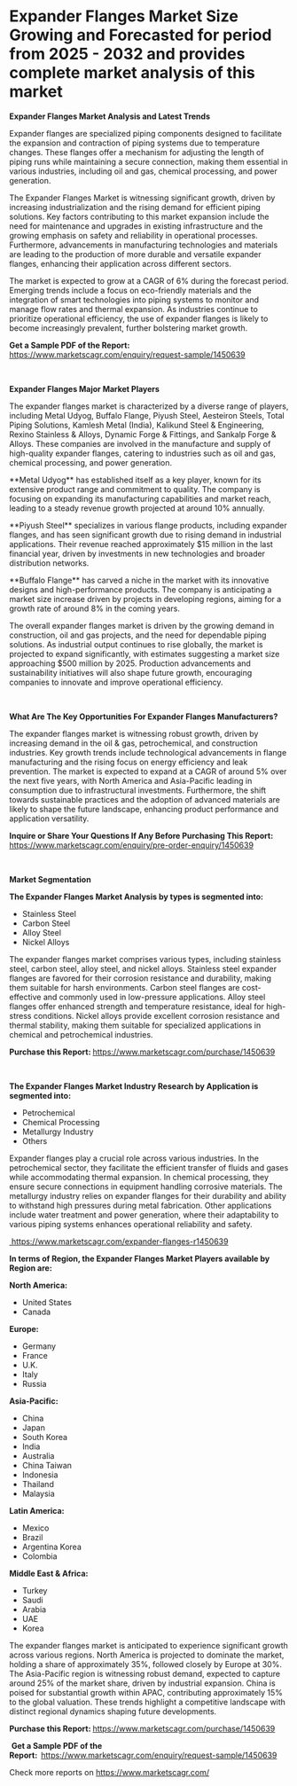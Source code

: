 <p><h1>Expander Flanges Market Size Growing and Forecasted for period from 2025 - 2032 and provides complete market analysis of this market</h1></p><p><strong>Expander Flanges Market Analysis and Latest Trends</strong></p>
<p><p>Expander flanges are specialized piping components designed to facilitate the expansion and contraction of piping systems due to temperature changes. These flanges offer a mechanism for adjusting the length of piping runs while maintaining a secure connection, making them essential in various industries, including oil and gas, chemical processing, and power generation.</p><p>The Expander Flanges Market is witnessing significant growth, driven by increasing industrialization and the rising demand for efficient piping solutions. Key factors contributing to this market expansion include the need for maintenance and upgrades in existing infrastructure and the growing emphasis on safety and reliability in operational processes. Furthermore, advancements in manufacturing technologies and materials are leading to the production of more durable and versatile expander flanges, enhancing their application across different sectors.</p><p>The market is expected to grow at a CAGR of 6% during the forecast period. Emerging trends include a focus on eco-friendly materials and the integration of smart technologies into piping systems to monitor and manage flow rates and thermal expansion. As industries continue to prioritize operational efficiency, the use of expander flanges is likely to become increasingly prevalent, further bolstering market growth.</p></p>
<p><strong>Get a Sample PDF of the Report:&nbsp;</strong> <a href="https://www.marketscagr.com/enquiry/request-sample/1450639?utm_campaign=2138&utm_medium=2&utm_source=Github&utm_content=ia&utm_term=21022025&utm_id=expander-flanges">https://www.marketscagr.com/enquiry/request-sample/1450639</a></p>
<p>&nbsp;</p>
<p><strong>Expander Flanges Major Market Players</strong></p>
<p><p>The expander flanges market is characterized by a diverse range of players, including Metal Udyog, Buffalo Flange, Piyush Steel, Aesteiron Steels, Total Piping Solutions, Kamlesh Metal (India), Kalikund Steel & Engineering, Rexino Stainless & Alloys, Dynamic Forge & Fittings, and Sankalp Forge & Alloys. These companies are involved in the manufacture and supply of high-quality expander flanges, catering to industries such as oil and gas, chemical processing, and power generation.</p><p>**Metal Udyog** has established itself as a key player, known for its extensive product range and commitment to quality. The company is focusing on expanding its manufacturing capabilities and market reach, leading to a steady revenue growth projected at around 10% annually.</p><p>**Piyush Steel** specializes in various flange products, including expander flanges, and has seen significant growth due to rising demand in industrial applications. Their revenue reached approximately $15 million in the last financial year, driven by investments in new technologies and broader distribution networks.</p><p>**Buffalo Flange** has carved a niche in the market with its innovative designs and high-performance products. The company is anticipating a market size increase driven by projects in developing regions, aiming for a growth rate of around 8% in the coming years.</p><p>The overall expander flanges market is driven by the growing demand in construction, oil and gas projects, and the need for dependable piping solutions. As industrial output continues to rise globally, the market is projected to expand significantly, with estimates suggesting a market size approaching $500 million by 2025. Production advancements and sustainability initiatives will also shape future growth, encouraging companies to innovate and improve operational efficiency.</p></p>
<p>&nbsp;</p>
<p><strong>What Are The Key Opportunities For Expander Flanges Manufacturers?</strong></p>
<p><p>The expander flanges market is witnessing robust growth, driven by increasing demand in the oil & gas, petrochemical, and construction industries. Key growth trends include technological advancements in flange manufacturing and the rising focus on energy efficiency and leak prevention. The market is expected to expand at a CAGR of around 5% over the next five years, with North America and Asia-Pacific leading in consumption due to infrastructural investments. Furthermore, the shift towards sustainable practices and the adoption of advanced materials are likely to shape the future landscape, enhancing product performance and application versatility.</p></p>
<p><strong>Inquire or Share Your Questions If Any Before Purchasing This Report:</strong> <a href="https://www.marketscagr.com/enquiry/pre-order-enquiry/1450639?utm_campaign=2138&utm_medium=2&utm_source=Github&utm_content=ia&utm_term=21022025&utm_id=expander-flanges">https://www.marketscagr.com/enquiry/pre-order-enquiry/1450639</a></p>
<p>&nbsp;</p>
<p><strong>Market Segmentation</strong></p>
<p><strong>The Expander Flanges Market Analysis by types is segmented into:</strong></p>
<p><ul><li>Stainless Steel</li><li>Carbon Steel</li><li>Alloy Steel</li><li>Nickel Alloys</li></ul></p>
<p><p>The expander flanges market comprises various types, including stainless steel, carbon steel, alloy steel, and nickel alloys. Stainless steel expander flanges are favored for their corrosion resistance and durability, making them suitable for harsh environments. Carbon steel flanges are cost-effective and commonly used in low-pressure applications. Alloy steel flanges offer enhanced strength and temperature resistance, ideal for high-stress conditions. Nickel alloys provide excellent corrosion resistance and thermal stability, making them suitable for specialized applications in chemical and petrochemical industries.</p></p>
<p><strong>Purchase this Report:&nbsp;</strong><a href="https://www.marketscagr.com/purchase/1450639?utm_campaign=2138&utm_medium=2&utm_source=Github&utm_content=ia&utm_term=21022025&utm_id=expander-flanges">https://www.marketscagr.com/purchase/1450639</a></p>
<p>&nbsp;</p>
<p><strong>The Expander Flanges Market Industry Research by Application is segmented into:</strong></p>
<p><ul><li>Petrochemical</li><li>Chemical Processing</li><li>Metallurgy Industry</li><li>Others</li></ul></p>
<p><p>Expander flanges play a crucial role across various industries. In the petrochemical sector, they facilitate the efficient transfer of fluids and gases while accommodating thermal expansion. In chemical processing, they ensure secure connections in equipment handling corrosive materials. The metallurgy industry relies on expander flanges for their durability and ability to withstand high pressures during metal fabrication. Other applications include water treatment and power generation, where their adaptability to various piping systems enhances operational reliability and safety.</p></p>
<p><a href="https://www.marketscagr.com/expander-flanges-r1450639?utm_campaign=2138&utm_medium=2&utm_source=Github&utm_content=ia&utm_term=21022025&utm_id=expander-flanges">&nbsp;https://www.marketscagr.com/expander-flanges-r1450639</a></p>
<p><strong>In terms of Region, the Expander Flanges Market Players available by Region are:</strong></p>
<p>
    <p> <strong> North America: </strong>
        <ul>
            <li>United States</li>
            <li>Canada</li>
        </ul>
        </p> 
    <p> <strong> Europe: </strong>
        <ul>
            <li>Germany</li>
            <li>France</li>
            <li>U.K.</li>
            <li>Italy</li>
            <li>Russia</li>
        </ul>
        </p> 
    <p> <strong> Asia-Pacific: </strong>
        <ul>
            <li>China</li>
            <li>Japan</li>
            <li>South Korea</li>
            <li>India</li>
            <li>Australia</li>
            <li>China Taiwan</li>
            <li>Indonesia</li>
            <li>Thailand</li>
            <li>Malaysia</li>
        </ul>
        </p> 
    <p> <strong> Latin America: </strong>
        <ul>
            <li>Mexico</li>
            <li>Brazil</li>
            <li>Argentina Korea</li>
            <li>Colombia</li>
        </ul>
        </p> 
    <p> <strong> Middle East & Africa: </strong>
        <ul>
            <li>Turkey</li>
            <li>Saudi</li>
            <li>Arabia</li>
            <li>UAE</li>
            <li>Korea</li>
        </ul>
    </p>
    </p>
<p><p>The expander flanges market is anticipated to experience significant growth across various regions. North America is projected to dominate the market, holding a share of approximately 35%, followed closely by Europe at 30%. The Asia-Pacific region is witnessing robust demand, expected to capture around 25% of the market share, driven by industrial expansion. China is poised for substantial growth within APAC, contributing approximately 15% to the global valuation. These trends highlight a competitive landscape with distinct regional dynamics shaping future developments.</p></p>
<p><strong>Purchase this Report: </strong><a href="https://www.marketscagr.com/purchase/1450639?utm_campaign=2138&utm_medium=2&utm_source=Github&utm_content=ia&utm_term=21022025&utm_id=expander-flanges">https://www.marketscagr.com/purchase/1450639</a></p>
<p>&nbsp;<strong>Get a Sample PDF of the Report:&nbsp;&nbsp;</strong><a href="https://www.marketscagr.com/enquiry/request-sample/1450639?utm_campaign=2138&utm_medium=2&utm_source=Github&utm_content=ia&utm_term=21022025&utm_id=expander-flanges">https://www.marketscagr.com/enquiry/request-sample/1450639</a></p>
<p><strong></strong></p>
<p>Check more reports on <a href="https://www.marketscagr.com/?utm_campaign=2138&utm_medium=2&utm_source=Github&utm_content=ia&utm_term=21022025&utm_id=expander-flanges">https://www.marketscagr.com/</a></p>